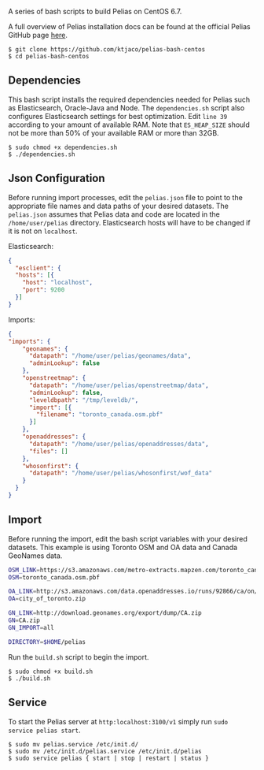 A series of bash scripts to build Pelias on CentOS 6.7. 

A full overview of Pelias installation docs can be found at the official Pelias GitHub page [here](https://github.com/pelias/pelias-doc/blob/master/installing.md).

```
$ git clone https://github.com/ktjaco/pelias-bash-centos
$ cd pelias-bash-centos
```

## Dependencies
This bash script installs the required dependencies needed for Pelias such as Elasticsearch, Oracle-Java and Node. The ```dependencies.sh``` script also configures Elasticsearch settings for best optimization. Edit ```line 39``` according to your amount of available RAM. Note that ```ES_HEAP_SIZE``` should not be more than 50% of your available RAM or more than 32GB.

```
$ sudo chmod +x dependencies.sh
$ ./dependencies.sh
```

## Json Configuration
Before running import processes, edit the ```pelias.json``` file to point to the appropriate file names and data paths of your desired datasets. The ```pelias.json``` assumes that Pelias data and code are located in the ```/home/user/pelias``` directory. Elasticsearch hosts will have to be changed if it is not on ```localhost```.

Elasticsearch:
```json
{
  "esclient": {
  "hosts": [{
    "host": "localhost",
    "port": 9200
  }]
}
```
Imports:
```json
{
"imports": {
    "geonames": {
      "datapath": "/home/user/pelias/geonames/data",
      "adminLookup": false
    },
    "openstreetmap": {
      "datapath": "/home/user/pelias/openstreetmap/data",
      "adminLookup": false,
      "leveldbpath": "/tmp/leveldb/",
      "import": [{
        "filename": "toronto_canada.osm.pbf"
      }]
    },
    "openaddresses": {
      "datapath": "/home/user/pelias/openaddresses/data",
      "files": []
    },
    "whosonfirst": {
      "datapath": "/home/user/pelias/whosonfirst/wof_data"
    }
  }
}
```
## Import
Before running the import, edit the bash script variables with your desired datasets. This example is using Toronto OSM and OA data and Canada GeoNames data.

```bash
OSM_LINK=https://s3.amazonaws.com/metro-extracts.mapzen.com/toronto_canada.osm.pbf
OSM=toronto_canada.osm.pbf

OA_LINK=http://s3.amazonaws.com/data.openaddresses.io/runs/92866/ca/on/city_of_toronto.zip
OA=city_of_toronto.zip

GN_LINK=http://download.geonames.org/export/dump/CA.zip
GN=CA.zip
GN_IMPORT=all

DIRECTORY=$HOME/pelias
```

Run the ```build.sh``` script to begin the import.

```
$ sudo chmod +x build.sh
$ ./build.sh
```

## Service
To start the Pelias server at ```http:localhost:3100/v1``` simply run ```sudo service pelias start```.
```
$ sudo mv pelias.service /etc/init.d/
$ sudo mv /etc/init.d/pelias.service /etc/init.d/pelias
$ sudo service pelias { start | stop | restart | status }
```
